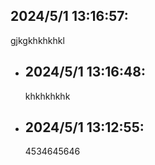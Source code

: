 ## 2024/5/1 13:16:57:
  gjkgkhkhkhkl
- ## 2024/5/1 13:16:48:
  khkhkhkhk
- ## 2024/5/1 13:12:55:
  4534645646
